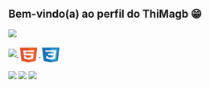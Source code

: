 ## Bem-vindo(a) ao perfil do ThiMagb 😁

 <div>
  <a href="https://github.com/thimagb">
  <img height="180em" src="https://github-readme-stats.vercel.app/api?username=thimagb&show_icons=true&theme=tokyonight&include_all_commits=true&count_private=true"/>
 
</div>
<div style="display: inline_block"><br>
<img src="https://cdn.jsdelivr.net/gh/devicons/devicon/icons/jenkins/jenkins-original.svg" />

  <img align="center" alt="HTML" height="30" width="40" src="https://raw.githubusercontent.com/devicons/devicon/master/icons/html5/html5-original.svg">
  <img align="center" alt="CSS" height="30" width="40" src="https://raw.githubusercontent.com/devicons/devicon/master/icons/css3/css3-original.svg">
</div>
 
 <br>
 
<div> 
  <a href="https://www.youtube.com/thimagb" target="_blank"><img src="https://img.shields.io/badge/YouTube-FF0000?style=for-the-badge&logo=youtube&logoColor=white" target="_blank"></a>
  <a href="https://instagram.com/thimagb" target="_blank"><img src="https://img.shields.io/badge/-Instagram-%23E4405F?style=for-the-badge&logo=instagram&logoColor=white" target="_blank"></a>
  <a href="https://www.linkedin.com/in/thimagb" target="_blank"><img src="https://img.shields.io/badge/-LinkedIn-%230077B5?style=for-the-badge&logo=linkedin&logoColor=white" target="_blank"></a> 
  
</div>
